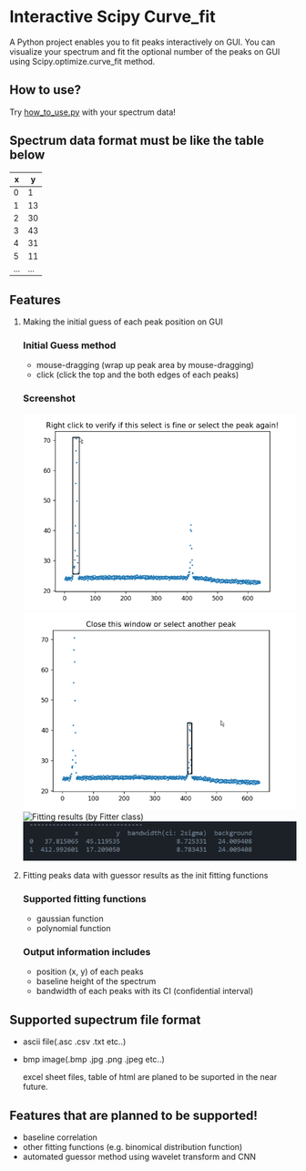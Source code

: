 # <b>Interactive Scipy Curve_fit</b>
A Python project enables you to fit peaks interactively on GUI.
You can visualize your spectrum and fit the optional number of the peaks on GUI using Scipy.optimize.curve_fit method.

## <b>How to use?</b>

Try [how_to_use.py](how_to_use.py) with your spectrum data!

## <b>Spectrum data format must be like the table below</b>

| x | y |
|---|---|
|0  | 1  |
|1  | 13 |
|2  | 30 |
|3  | 43 |
|4  | 31 |
|5  | 11 |
|...|...|

## <b>Features</b>

1. Making the initial guess of each peak position on GUI

    ### Initial Guess method
    - mouse-dragging (wrap up peak area by mouse-dragging)
    - click (click the top and the both edges of each peaks)

    ### Screenshot
    ![Guessing peak pos interactively](img/mouse-dragging-step0.png)
    ![Guessing another peak pos](img/mouse-dragging-step2.png)
    ![Fitting results (by Fitter class)](img/peak_found.png)
    ![Peak information on terminal](img/peak_terminal.png)

1. Fitting peaks data with guessor results as the init fitting functions
    
    ### Supported fitting functions
    - gaussian function
    - polynomial function

    ### Output information includes
    - position (x, y) of each peaks
    - baseline height of the spectrum
    - bandwidth of each peaks with its CI (confidential interval)

## <b>Supported supectrum file format</b>

- ascii file(.asc .csv .txt etc..)
- bmp image(.bmp .jpg .png .jpeg etc..)

    excel sheet files, table of html are planed to be suported in the near future.

## <b>Features that are planned to be supported!</b>

- baseline correlation
- other fitting functions (e.g. binomical distribution function)
- automated guessor method using wavelet transform and CNN